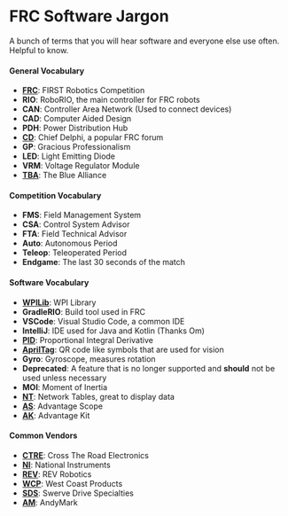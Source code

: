 # FRC Software Jargon
A bunch of terms that you will hear software and everyone else use often. Helpful to know.

#### General Vocabulary
+ **[FRC](https://www.firstinspires.org/robotics/frc)**: FIRST Robotics Competition
+ **RIO**: RoboRIO, the main controller for FRC robots
+ **CAN**: Controller Area Network (Used to connect devices)
+ **CAD**: Computer Aided Design
+ **PDH**: Power Distribution Hub
+ **[CD](https://www.chiefdelphi.com/)**: Chief Delphi, a popular FRC forum
+ **GP**: Gracious Professionalism
+ **LED**: Light Emitting Diode
+ **VRM**: Voltage Regulator Module
+ **[TBA](https://www.thebluealliance.com/)**: The Blue Alliance

#### Competition Vocabulary
+ **FMS**: Field Management System
+ **CSA**: Control System Advisor
+ **FTA**: Field Technical Advisor
+ **Auto**: Autonomous Period
+ **Teleop**: Teleoperated Period
+ **Endgame**: The last 30 seconds of the match

#### Software Vocabulary
+ **[WPILib](https://docs.wpilib.org/en/stable/index.html)**: WPI Library
+ **GradleRIO**: Build tool used in FRC
+ **VSCode**: Visual Studio Code, a common IDE
+ **IntelliJ**: IDE used for Java and Kotlin (Thanks Om)
+ **[PID](https://docs.wpilib.org/en/stable/docs/software/advanced-controls/introduction/introduction-to-pid.html)**: Proportional Integral Derivative
+ **[AprilTag](https://docs.wpilib.org/en/stable/docs/software/vision-processing/apriltag/apriltag-intro.html)**: QR code like symbols that are used for vision
+ **Gyro**: Gyroscope, measures rotation
+ **Deprecated**: A feature that is no longer supported and **should** not be used unless necessary
+ **MOI**: Moment of Inertia
+ **[NT](https://docs.wpilib.org/en/stable/docs/software/networktables/networktables-intro.html)**: Network Tables, great to display data
+ **[AS](https://docs.advantagescope.org/)**: Advantage Scope
+ **[AK](https://docs.advantagekit.org/getting-started/what-is-advantagekit/)**: Advantage Kit

#### Common Vendors
+ **[CTRE](https://store.ctr-electronics.com/?srsltid=AfmBOor1lEemKhcBZOeRIpiQsmZjHrFKmBPhpL8gQiU2RHEk3RzpKuM6)**: Cross The Road Electronics
+ **[NI](https://www.ni.com/en.html)**: National Instruments
+ **[REV](https://www.revrobotics.com/)**: REV Robotics
+ **[WCP](https://wcproducts.com/)**: West Coast Products
+ **[SDS](https://www.swervedrivespecialties.com/)**: Swerve Drive Specialties
+ **[AM](https://www.andymark.com/)**: AndyMark